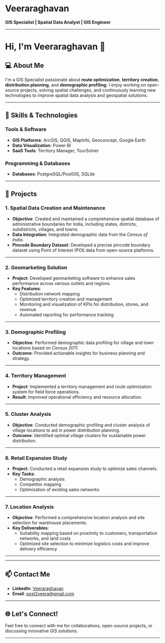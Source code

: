 # **Veeraraghavan**  
**GIS Specialist | Spatial Data Analyst | GIS Engineer**  

---

# Hi, I'm Veeraraghavan 👋

## 💻 **About Me**
I'm a GIS Specialist passionate about **route optimization**, **territory creation**, **distribution planning**, and **demographic profiling**. I enjoy working on open-source projects, solving spatial challenges, and continuously learning new technologies to improve spatial data analysis and geospatial solutions.

---

## 🚀 **Skills & Technologies**

### **Tools & Software**  
- **GIS Platforms**: ArcGIS, QGIS, MapInfo, Geoconcept, Google Earth  
- **Data Visualization**: Power BI  
- **SaaS Tools**: Territory Manager, TourSolver  

### **Programming & Databases**    
- **Databases**: PostgreSQL/PostGIS, SQLite  

---

## 🌟 **Projects**

### 1. **Spatial Data Creation and Maintenance**  
- **Objective**: Created and maintained a comprehensive spatial database of administrative boundaries for India, including states, districts, subdistricts, villages, and towns.  
- **Data Integration**: Integrated demographic data from the *Census of India*.  
- **Pincode Boundary Dataset**: Developed a precise pincode boundary dataset using Point of Interest (POI) data from open-source platforms.  

---

### 2. **Geomarketing Solution**  
- **Project**: Developed geomarketing software to enhance sales performance across various outlets and regions.  
- **Key Features**:  
  - Distribution network mapping  
  - Optimized territory creation and management  
  - Monitoring and visualization of KPIs for distribution, stores, and revenue  
  - Automated reporting for performance tracking  

---

### 3. **Demographic Profiling**  
- **Objective**: Performed demographic data profiling for village and town locations based on *Census 2011*.  
- **Outcome**: Provided actionable insights for business planning and strategy.  

---

### 4. **Territory Management**  
- **Project**: Implemented a territory management and route optimization system for field force operations.  
- **Result**: Improved operational efficiency and resource allocation.  

---

### 5. **Cluster Analysis**  
- **Objective**: Conducted demographic profiling and cluster analysis of village locations to aid in power distribution planning.  
- **Outcome**: Identified optimal village clusters for sustainable power distribution.  

---

### 6. **Retail Expansion Study**  
- **Project**: Conducted a retail expansion study to optimize sales channels.  
- **Key Tasks**:  
  - Demographic analysis  
  - Competitor mapping  
  - Optimization of existing sales networks  

---

### 7. **Location Analysis**  
- **Objective**: Performed a comprehensive location analysis and site selection for warehouse placements.  
- **Key Deliverables**:  
  - Suitability mapping based on proximity to customers, transportation networks, and land costs  
  - Optimized site selection to minimize logistics costs and improve delivery efficiency  

---

---

## 📫 **Contact Me**
- **LinkedIn**: [Veeraraghavan](https://www.linkedin.com/in/veera-raghavan-2028/)  
- **Email**: [post2veera@gmail.com](mailto:post2veera@gmail.com)  

---

## 🌐 **Let's Connect!**  
Feel free to connect with me for collaborations, open-source projects, or discussing innovative GIS solutions.

---

